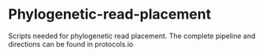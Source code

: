 # Phylogenetic-read-placement
Scripts needed for phylogenetic read placement. 
The complete pipeline and directions can be found in protocols.io
